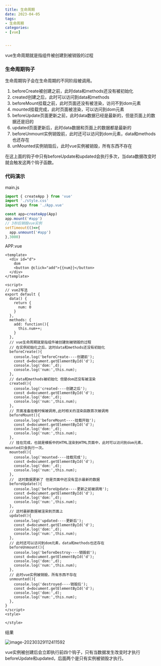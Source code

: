 ```yaml
---
title: 生命周期
date: 2023-04-05
tags:
- 生命周期
categories:
- [vue]


---
```




vue生命周期就是指组件被创建到被销毁的过程

### 生命周期钩子

生命周期钩子会在生命周期的不同阶段被调用。

1. beforeCreate被创建之前，此时data和methods还没有被初始化
2. created创建之后，此时可以访问到data和methods
3. beforeMount挂载之前，此时页面还没有被渲染，访问不到dom元素
4. mounted挂载完成，此时页面被渲染，可以访问到dom元素
5. beforeUpdate页面更新之前，此时data数据已经是最新的，但是页面上的数据还是旧的
6. updated页面更新后，此时data数据和页面上的数据都是最新的
7. beforeUnmount实例销毁前，此时还可以访问到dom元素，data和methods也还存在
8. unMounted实例销毁后，此时vue实例被销毁，所有东西不存在

在这上面的钩子中只有beforeUpdate和updated会执行多次，当data数据改变时就会触发这两个钩子函数。

### 代码演示

main.js

```js
import { createApp } from 'vue'
import './style.css'
import App from './App.vue'

const app=createApp(App)
app.mount('#app')
// 3秒后销毁vue实例
setTimeout(()=>{
  app.unmount('#app')
},3000)

```

APP.vue

```vue
<template>
  <div id="d">
    dom
    <button @click="add">{{num}}</button>
  </div>
</template>

<script>
// vue2写法
export default {  
  data() {
    return {
      num: 0
    }
  },
  methods: {
    add: function(){
      this.num++;
    }
  },
  // vue生命周期就是指组件被创建到被销毁的过程
  // 在实例初始化之后，这时data和methods还没有初始化
  beforeCreate(){
    console.log('beforeCreate----创建前');
    const d=document.getElementById('d');
    console.log('dom:',d);
    console.log('num:',this.num);
  },
  // data和methods被初始化 但是dom还没有被渲染
  created(){
    console.log('created----创建之后');
    const d=document.getElementById('d');
    console.log('dom:',d);
    console.log('num:',this.num);
  },
  // 页面准备挂载时候被调用,此时相关的渲染函数首次被调用
  beforeMount(){
    console.log('beforeMount----挂载开始');
    const d=document.getElementById('d');
    console.log('dom:',d);
    console.log('num:',this.num);
  },
  // 挂在完成，也就是模板中的HTML渲染到HTML页面中，此时可以访问到dom元素，mounted只会执行一次。
  mounted(){
    console.log('mounted----挂载完成');
    const d=document.getElementById('d');
    console.log('dom:',d);
    console.log('num:',this.num);
  },
  //  这时数据更新了 但是页面中还没有显示最新的数据
  beforeUpdate(){
    console.log('beforeUpdate----更新之前被调用');
    const d=document.getElementById('d');
    console.log('dom:',d);
    console.log('num:',this.num);
  },
  // 这时最新数据被渲染到页面上
  updated(){
    console.log('updated----更新后');
    const d=document.getElementById('d');
    console.log('dom:',d);
    console.log('num:',this.num);
  },
  // 此时还可以访问到dom元素，data和methods也还存在
  beforeUnmount(){
    console.log('beforeDestroy----销毁前');
    const d=document.getElementById('d');
    console.log('dom:',d);
    console.log('num:',this.num);
  },
  // 此时vue实例被销毁，所有东西不存在
  unmounted(){
    console.log('destroyed----销毁后');
    const d=document.getElementById('d');
    console.log('dom:',d);
    console.log('num:',this.num);
  },
}
</script>
<style>

</style>
```

结果

![image-20230329112411592](https://dong-image.oss-cn-guangzhou.aliyuncs.com/image/image-20230329112411592.png)

vue实例被创建后会立即执行前四个钩子，只有当数据发生改变时才执行beforeUpdate和updated，后面两个是只有实例被销毁才执行。